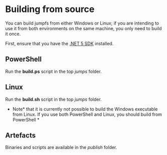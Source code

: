 # Building from source

You can build jumpfs from either Windows or Linux; if you are intending to use it from both environments on the same machine, you only need to build it once.


First, ensure that you have the [.NET 5 SDK](https://dotnet.microsoft.com/download/dotnet/5.0) installed.

## PowerShell
Run the **build.ps** script in the top *jumps* folder.

## Linux
Run the **build.sh** script in the top *jumps* folder.
* Note* that it is currently not possible to build the Windows executable from Linux.  If you use both PowerShell and Linux, you should build from PowerShell * 


## Artefacts

Binaries and scripts are available in the *publish* folder.



